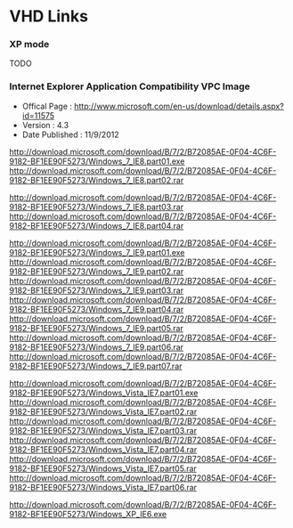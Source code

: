 

VHD Links
=========

### XP mode

TODO

### Internet Explorer Application Compatibility VPC Image 

* Offical Page   : http://www.microsoft.com/en-us/download/details.aspx?id=11575
* Version        : 4.3
* Date Published : 11/9/2012


http://download.microsoft.com/download/B/7/2/B72085AE-0F04-4C6F-9182-BF1EE90F5273/Windows_7_IE8.part01.exe
http://download.microsoft.com/download/B/7/2/B72085AE-0F04-4C6F-9182-BF1EE90F5273/Windows_7_IE8.part02.rar


http://download.microsoft.com/download/B/7/2/B72085AE-0F04-4C6F-9182-BF1EE90F5273/Windows_7_IE8.part03.rar
http://download.microsoft.com/download/B/7/2/B72085AE-0F04-4C6F-9182-BF1EE90F5273/Windows_7_IE8.part04.rar

http://download.microsoft.com/download/B/7/2/B72085AE-0F04-4C6F-9182-BF1EE90F5273/Windows_7_IE9.part01.exe
http://download.microsoft.com/download/B/7/2/B72085AE-0F04-4C6F-9182-BF1EE90F5273/Windows_7_IE9.part02.rar
http://download.microsoft.com/download/B/7/2/B72085AE-0F04-4C6F-9182-BF1EE90F5273/Windows_7_IE9.part03.rar
http://download.microsoft.com/download/B/7/2/B72085AE-0F04-4C6F-9182-BF1EE90F5273/Windows_7_IE9.part04.rar
http://download.microsoft.com/download/B/7/2/B72085AE-0F04-4C6F-9182-BF1EE90F5273/Windows_7_IE9.part05.rar
http://download.microsoft.com/download/B/7/2/B72085AE-0F04-4C6F-9182-BF1EE90F5273/Windows_7_IE9.part06.rar
http://download.microsoft.com/download/B/7/2/B72085AE-0F04-4C6F-9182-BF1EE90F5273/Windows_7_IE9.part07.rar

http://download.microsoft.com/download/B/7/2/B72085AE-0F04-4C6F-9182-BF1EE90F5273/Windows_Vista_IE7.part01.exe
http://download.microsoft.com/download/B/7/2/B72085AE-0F04-4C6F-9182-BF1EE90F5273/Windows_Vista_IE7.part02.rar
http://download.microsoft.com/download/B/7/2/B72085AE-0F04-4C6F-9182-BF1EE90F5273/Windows_Vista_IE7.part03.rar
http://download.microsoft.com/download/B/7/2/B72085AE-0F04-4C6F-9182-BF1EE90F5273/Windows_Vista_IE7.part04.rar
http://download.microsoft.com/download/B/7/2/B72085AE-0F04-4C6F-9182-BF1EE90F5273/Windows_Vista_IE7.part05.rar
http://download.microsoft.com/download/B/7/2/B72085AE-0F04-4C6F-9182-BF1EE90F5273/Windows_Vista_IE7.part06.rar

http://download.microsoft.com/download/B/7/2/B72085AE-0F04-4C6F-9182-BF1EE90F5273/Windows_XP_IE6.exe 
